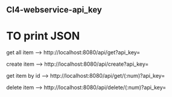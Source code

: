 ## CI4-webservice-api_key
# TO print JSON
get all item --> http://localhost:8080/api/get?api_key=

create item --> http://localhost:8080/api/create?api_key=

get item by id --> http://localhost:8080/api/get/(:num)?api_key=

delete item --> http://localhost:8080/api/delete/(:num)?api_key=
